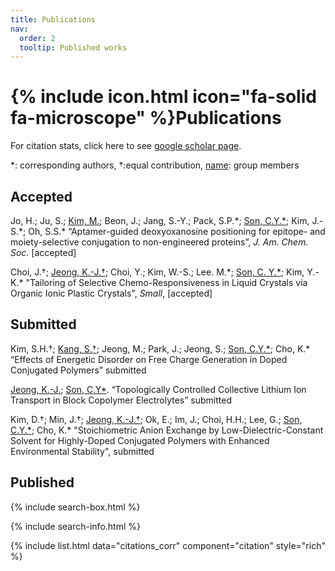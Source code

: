 ```yaml
---
title: Publications
nav:
  order: 2
  tooltip: Published works
---
```


# {% include icon.html icon="fa-solid fa-microscope" %}Publications

For citation stats, click here to see [google scholar page](https://scholar.google.com/citations?user=jxZN0mkAAAAJ&hl=en).

*: corresponding authors, †:equal contribution, <u>name</u>: group members

## Accepted
Jo, H.; Ju, S.; <ins>Kim, M.</ins>; Beon, J.; Jang, S.-Y.; Pack, S.P.\*; <ins>Son, C.Y.\*</ins>; Kim, J.-S.\*; Oh, S.S.\* “Aptamer-guided deoxyoxanosine positioning for epitope- and moiety-selective conjugation to non-engineered proteins”,  *J. Am. Chem. Soc.* [accepted]

Choi, J.†; <ins>Jeong, K.-J.†</ins>; Choi, Y.; Kim, W.-S.; Lee. M.\*; <ins>Son, C. Y.\*</ins>; Kim, Y.-K.\* "Tailoring of Selective Chemo-Responsiveness in Liquid Crystals via Organic Ionic Plastic Crystals", *Small*, [accepted]

## Submitted
Kim, S.H.†; <ins>Kang, S.†</ins>; Jeong, M.; Park, J.; Jeong, S.; <ins>Son, C.Y.\*</ins>; Cho, K.\* “Effects of Energetic Disorder on Free Charge Generation in Doped Conjugated Polymers” submitted

<ins>Jeong, K.-J.</ins>; <ins>Son, C.Y\*</ins>. “Topologically Controlled Collective Lithium Ion Transport in Block Copolymer Electrolytes” submitted

Kim, D.†; Min, J.†; <ins>Jeong, K.-J.†</ins>; Ok, E.; Im, J.; Choi, H.H.; Lee, G.; <ins>Son, C.Y.\*</ins>; Cho, K.\* "Stoichiometric Anion Exchange by Low-Dielectric-Constant Solvent for Highly-Doped Conjugated Polymers with Enhanced Environmental Stability", submitted


## Published

{% include search-box.html %}

{% include search-info.html %}

{% include list.html data="citations_corr" component="citation" style="rich" %}
